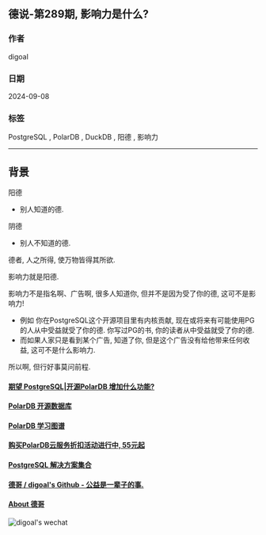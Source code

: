 ## 德说-第289期, 影响力是什么?  
                                                                              
### 作者                                                  
digoal                                                  
                                                         
### 日期                                                       
2024-09-08                                                  
                                                      
### 标签                                                    
PostgreSQL , PolarDB , DuckDB , 阳德 , 影响力     
                                                                             
----                                                      
                                                                    
## 背景   
阳德  
- 别人知道的德.  
  
阴德  
- 别人不知道的德.  
  
德者, 人之所得, 使万物皆得其所欲.    
  
影响力就是阳德.   
  
影响力不是指名啊、广告啊, 很多人知道你, 但并不是因为受了你的德, 这可不是影响力!    
- 例如 你在PostgreSQL这个开源项目里有内核贡献, 现在或将来有可能使用PG的人从中受益就受了你的德. 你写过PG的书, 你的读者从中受益就受了你的德.  
- 而如果人家只是看到某个广告, 知道了你, 但是这个广告没有给他带来任何收益, 这可不是什么影响力.  
  
所以啊, 但行好事莫问前程.   
   
    
  
#### [期望 PostgreSQL|开源PolarDB 增加什么功能?](https://github.com/digoal/blog/issues/76 "269ac3d1c492e938c0191101c7238216")
  
  
#### [PolarDB 开源数据库](https://openpolardb.com/home "57258f76c37864c6e6d23383d05714ea")
  
  
#### [PolarDB 学习图谱](https://www.aliyun.com/database/openpolardb/activity "8642f60e04ed0c814bf9cb9677976bd4")
  
  
#### [购买PolarDB云服务折扣活动进行中, 55元起](https://www.aliyun.com/activity/new/polardb-yunparter?userCode=bsb3t4al "e0495c413bedacabb75ff1e880be465a")
  
  
#### [PostgreSQL 解决方案集合](../201706/20170601_02.md "40cff096e9ed7122c512b35d8561d9c8")
  
  
#### [德哥 / digoal's Github - 公益是一辈子的事.](https://github.com/digoal/blog/blob/master/README.md "22709685feb7cab07d30f30387f0a9ae")
  
  
#### [About 德哥](https://github.com/digoal/blog/blob/master/me/readme.md "a37735981e7704886ffd590565582dd0")
  
  
![digoal's wechat](../pic/digoal_weixin.jpg "f7ad92eeba24523fd47a6e1a0e691b59")
  
